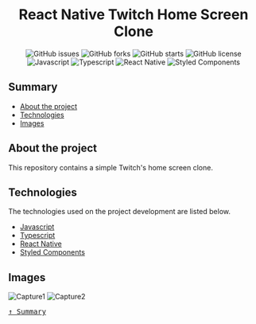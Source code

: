 <div align='justify'>

<div align='center'>

# **React Native Twitch Home Screen Clone**

</div>

<div align='center'>

![GitHub issues](https://img.shields.io/github/issues/gezielelyon/react_native_twitch_home_screen_clone)
![GitHub forks](https://img.shields.io/github/forks/gezielelyon/react_native_twitch_home_screen_clone)
![GitHub starts](https://img.shields.io/github/stars/gezielelyon/react_native_twitch_home_screen_clone)
![GitHub license](https://img.shields.io/github/license/gezielelyon/react_native_twitch_home_screen_clone)
![Javascript](https://img.shields.io/badge/Javascript-Language-yellow)
![Typescript](https://img.shields.io/badge/Typescript-Typing-blue)
![React Native](https://img.shields.io/badge/ReactNative-components-red)
![Styled Components](https://img.shields.io/badge/StyledComponents-Styles-green)

</div>

## **Summary**
- [About the project](#about-the-project)
- [Technologies](#technologies)
- [Images](#images)

## **About the project**
This repository contains a simple Twitch's home screen clone.

## **Technologies**
The technologies used on the project development are listed below.

- [Javascript](https://developer.mozilla.org/pt-BR/docs/Web/JavaScript)
- [Typescript](https://www.typescriptlang.org/)
- [React Native](https://reactnative.dev/)
- [Styled Components](https://styled-components.com/)

## **Images**
![Capture1](https://user-images.githubusercontent.com/48457700/97953865-8c316980-1d80-11eb-9743-38eb8f21ce50.JPG)
![Capture2](https://user-images.githubusercontent.com/48457700/97953658-ef6ecc00-1d7f-11eb-8ed1-421b6a3a72f9.JPG)

<kbd>[&uarr; Summary](#summary)</kbd>
</div>
